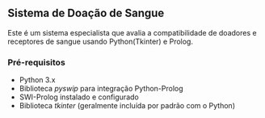 ## Sistema de Doação de Sangue

Este é um sistema especialista que avalia a compatibilidade de doadores e receptores de sangue usando Python(Tkinter) e Prolog.

### Pré-requisitos
- Python 3.x
- Biblioteca _pyswip_ para integração Python-Prolog
- SWI-Prolog instalado e configurado
- Biblioteca _tkinter_ (geralmente incluída por padrão com o Python)

